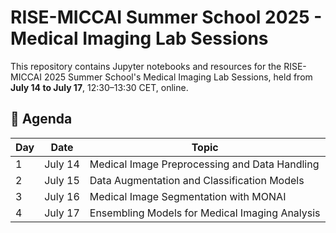 # RISE-MICCAI Summer School 2025 - Medical Imaging Lab Sessions

This repository contains Jupyter notebooks and resources for the RISE-MICCAI 2025 Summer School's Medical Imaging Lab Sessions, held from **July 14 to July 17**, 12:30–13:30 CET, online.

## 📅 Agenda

| Day | Date       | Topic                                                      |
|-----|------------|------------------------------------------------------------|
| 1   | July 14    | Medical Image Preprocessing and Data Handling              |
| 2   | July 15    | Data Augmentation and Classification Models                |
| 3   | July 16    | Medical Image Segmentation with MONAI                      |
| 4   | July 17    | Ensembling Models for Medical Imaging Analysis             |

